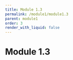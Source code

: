 ```yaml
---
title: Module 1.3
permalink: /module1/module1.3
parent: module1
order: 3
render_with_liquid: false
---
```


# Module 1.3
